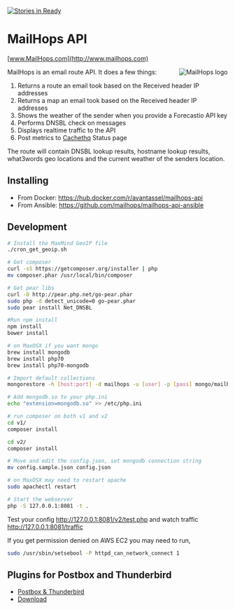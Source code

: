 [![Stories in Ready](https://badge.waffle.io/avantassel/mailhops-api.png?label=ready&title=Ready)](https://waffle.io/avantassel/mailhops-api)
# MailHops API
[www.MailHops.com](http://www.mailhops.com)

<img src="https://www.mailhops.com/images/logos/logo.png" alt="MailHops logo" title="MailHops" align="right" />

MailHops is an email route API. It does a few things:

1. Returns a route an email took based on the Received header IP addresses
1. Returns a map an email took based on the Received header IP addresses
1. Shows the weather of the sender when you provide a Forecastio API key
1. Performs DNSBL check on messages
1. Displays realtime traffic to the API
1. Post metrics to [Cachethq](https://cachethq.io/) Status page

The route will contain DNSBL lookup results, hostname lookup results, what3words geo locations and the current weather of the senders location.

## Installing

* From Docker: https://hub.docker.com/r/avantassel/mailhops-api
* From Ansible: https://github.com/mailhops/mailhops-api-ansible

## Development
```sh
# Install the MaxMind GeoIP file
./cron_get_geoip.sh

# Get composer
curl -sS https://getcomposer.org/installer | php
mv composer.phar /usr/local/bin/composer

# Get pear libs
curl -O http://pear.php.net/go-pear.phar
sudo php -d detect_unicode=0 go-pear.phar
sudo pear install Net_DNSBL

#Run npm install
npm install
bower install

# on MaxOSX if you want mongo
brew install mongodb
brew install php70
brew install php70-mongodb

# Import default collections
mongorestore -h [host:port] -d mailhops -u [user] -p [pass] mongo/mailhops/

# Add mongodb.so to your php.ini
echo "extension=mongodb.so" >> /etc/php.ini

# run composer on both v1 and v2
cd v1/
composer install

cd v2/
composer install

# Move and edit the config.json, set mongodb connection string
mv config.sample.json config.json

# on MaxOSX may need to restart apache
sudo apachectl restart

# Start the webserver
php -S 127.0.0.1:8081 -t .
```

Test your config http://127.0.0.1:8081/v2/test.php and watch traffic http://127.0.0.1:8081/traffic

If you get permission denied on AWS EC2 you may need to run,

```sh
sudo /usr/sbin/setsebool -P httpd_can_network_connect 1
```

## Plugins for Postbox and Thunderbird
- [Postbox & Thunderbird](https://github.com/mailhops/mailhops-plugin)
- [Download](https://addons.mozilla.org/en-US/thunderbird/addon/mailhops/)
